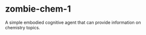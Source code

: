 # zombie-chem-1
A simple embodied cognitive agent that can provide information on chemistry topics.
